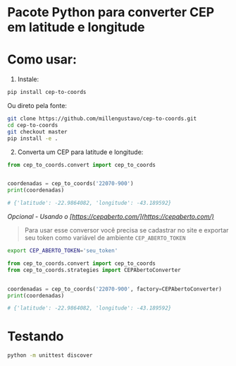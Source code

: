 # Pacote Python para converter CEP em latitude e longitude

# Como usar:
1. Instale:
```bash
pip install cep-to-coords
```

Ou direto pela fonte:
```bash
git clone https://github.com/millengustavo/cep-to-coords.git
cd cep-to-coords
git checkout master
pip install -e .
```

2. Converta um CEP para latitude e longitude:
```python
from cep_to_coords.convert import cep_to_coords


coordenadas = cep_to_coords('22070-900')
print(coordenadas)

# {'latitude': -22.9864082, 'longitude': -43.189592}
```

*Opcional - Usando o [https://cepaberto.com/](https://cepaberto.com/)* 
> Para usar esse conversor você precisa se cadastrar no site e exportar seu token como variável de ambiente `CEP_ABERTO_TOKEN`

```bash
export CEP_ABERTO_TOKEN='seu_token'
```

```python
from cep_to_coords.convert import cep_to_coords
from cep_to_coords.strategies import CEPAbertoConverter


coordenadas = cep_to_coords('22070-900', factory=CEPAbertoConverter)
print(coordenadas)

# {'latitude': -22.9864082, 'longitude': -43.189592}
```

# Testando
```bash
python -m unittest discover
```
